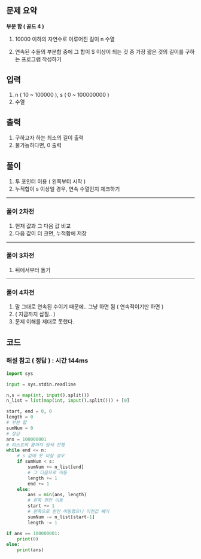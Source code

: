 ## 문제 요약

**부분 합 ( 골드 4 )**
1. 10000 이하의 자연수로 이루어진 길이 n 수열

2. 연속된 수들의 부분합 중에 그 합이 S 이상이 되는 것 중 가장 짧은 것의 길이를 구하는 프로그램 작성하기


## 입력
1. n ( 10 ~ 100000 ), s ( 0 ~ 100000000 )
2. 수열


## 출력
1. 구하고자 하는 최소의 길이 출력
2. 불가능하다면, 0 출력

## 풀이
1. 투 포인터 이용 ( 왼쪽부터 시작 )
2. 누적합이 s 이상일 경우, 연속 수열인지 체크하기

---
### 풀이 2차전
1. 현재 값과 그 다음 값 비교
2. 다음 값이 더 크면, 누적합에 저장

--- 
### 풀이 3차전
1. 뒤에서부터 돌기
---
### 풀이 4차전
1. 말 그대로 연속된 수이기 때문에.. 그냥 하면 됨 ( 연속적이기만 하면 )
2. ( 지금까지 삽질.. )
3. 문제 이해를 제대로 못했다.

## 코드

### 해설 참고 ( 정답 ) : 시간 144ms

```python
import sys

input = sys.stdin.readline

n,s = map(int, input().split())
n_list = list(map(int, input().split())) + [0]

start, end = 0, 0
length = 0
# 부분 합
sumNum = 0
# 정답
ans = 100000001
# 리스트의 끝까지 탐색 진행
while end <= n:
    # s 값에 못 미칠 경우
    if sumNum < s:
        sumNum += n_list[end]
        # 그 다음으로 이동
        length += 1
        end += 1
    else:
        ans = min(ans, length)
        # 왼쪽 한칸 이동
        start += 1
        # 왼쪽으로 한칸 이동했으니 이전값 빼기
        sumNum -= n_list[start-1]
        length -= 1

if ans == 100000001:
    print(0)
else:
    print(ans)

```

